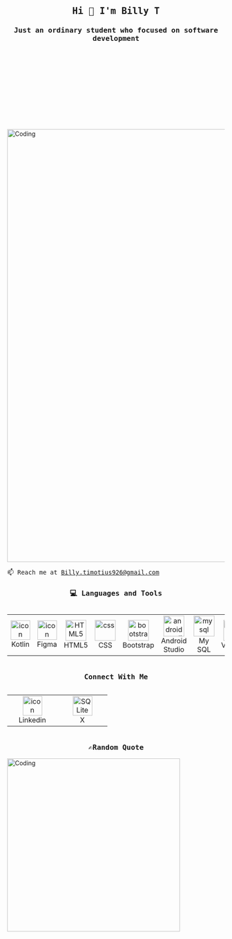 <h2 align="center"><samp>Hi 👋 I'm Billy T</samp></h2>
<h3 align="center"><samp>Just an ordinary student who focused on software development</samp> </h3>


<div style="margin-bottom: 200px;"></div>
<img align="center" alt="Coding" width="1000" src="https://github.com/licarin/images/blob/main/mario-working.gif">

<samp>📫 Reach me at Billy.timotius926@gmail.com</samp>

<h3 align="center"><samp>💻 Languages and Tools</samp></h3>
<div style="display: flex; align-items: flex-start; align: center">
<table align="center">
  <tr>
    <td align="center" width="100">
        <img src="https://skillicons.dev/icons?i=kotlin" alt="icon" width="45" height="45" />
      <br>Kotlin
    </td>
       <td align="center" width="100">
        <img src="https://skillicons.dev/icons?i=figma" alt="icon" width="45" height="45" />
      <br>Figma
    </td>
      <td align="center"  width="100">
        <img src="https://skillicons.dev/icons?i=html" width="48" height="48" alt="HTML5" />
      <br>HTML5
    </td>
        <td align="center" width="100">
        <img src="https://skillicons.dev/icons?i=css" width="48" height="48" alt="css" />
      <br>CSS
    </td>
     <td align="center"  width="100">
        <img src="https://skillicons.dev/icons?i=bootstrap" width="48" height="48" alt="bootstrap" />
      <br>Bootstrap
    </td>
     <td align="center" width="100">
        <img src="https://skillicons.dev/icons?i=androidstudio" width="48" height="48" alt="android studio" />
      <br>Android Studio
    </td>
        <td align="center"  width="100">
        <img src="https://skillicons.dev/icons?i=mysql" width="48" height="48" alt="mysql" />
      <br>My SQL
    </td>
       <td align="center" width="100">
        <img src="https://skillicons.dev/icons?i=vscode" width="48" height="48" alt="VsCode" />
      <br>VsCode
    </td>
     <td align="center" width="100">
        <img src="https://skillicons.dev/icons?i=windows" width="48" height="48" alt="linu" />
      <br>Windows
    </td>    
  </tr>
</table>
</div>

<h3 align="center"><samp>Connect With Me</samp></h3>
<div style="display: flex; align-items: flex-start; align: center">
<table align="center">
  <tr>
    <td align="center" width="100">
      <a href="https://www.linkedin.com" target="_blank" style="text-decoration: none; color: inherit;">
        <img src="https://skillicons.dev/icons?i=linkedin" alt="icon" width="45" height="45" />
        <br>Linkedin
      </a>
    </td>
      <td align="center" width="100">
        <a href="https://https://x.com/ykmbni" target="_blank" style="text-decoration: none; color: inherit;">
          <img src="https://skillicons.dev/icons?i=twitter" width="45" height="45" alt="SQ Lite" />
         <br>X
        </a>
      </td>
    </tr>
  </table>
<br><br>
</div>

<h3 align="center"><samp>✍️Random Quote</samp></h3>
<img align="center" alt="Coding" width="400" src="https://github.com/licarin/images/blob/main/randomQuotes.gif">

